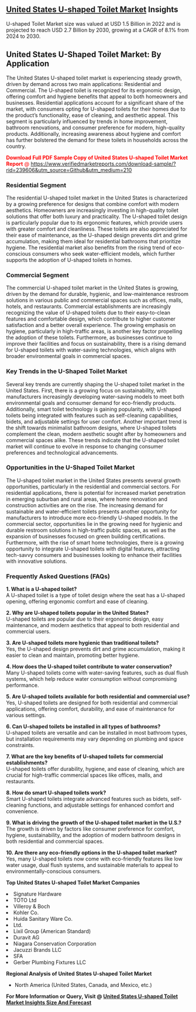 <h2><a href="https://www.verifiedmarketreports.com/download-sample/?rid=239606&amp;utm_source=Github&amp;utm_medium=210" target="_blank">United States U-shaped Toilet Market</a> Insights</h2><p>U-shaped Toilet Market size was valued at USD 1.5 Billion in 2022 and is projected to reach USD 2.7 Billion by 2030, growing at a CAGR of 8.1% from 2024 to 2030.</p><p><h2>United States U-Shaped Toilet Market: By Application</h2><p>The United States U-shaped toilet market is experiencing steady growth, driven by demand across two main applications: Residential and Commercial. The U-shaped toilet is recognized for its ergonomic design, offering comfort and hygiene benefits that appeal to both homeowners and businesses. Residential applications account for a significant share of the market, with consumers opting for U-shaped toilets for their homes due to the product’s functionality, ease of cleaning, and aesthetic appeal. This segment is particularly influenced by trends in home improvement, bathroom renovations, and consumer preference for modern, high-quality products. Additionally, increasing awareness about hygiene and comfort has further bolstered the demand for these toilets in households across the country.<p><span class=""><span style="color: #ff0000;"><strong>Download Full PDF Sample Copy of United States U-shaped Toilet Market Report</strong> @ </span><a href="https://www.verifiedmarketreports.com/download-sample/?rid=239606&amp;utm_source=Github&amp;utm_medium=210" target="_blank">https://www.verifiedmarketreports.com/download-sample/?rid=239606&amp;utm_source=Github&amp;utm_medium=210</a></span></p></p><h3>Residential Segment</h3><p>The residential U-shaped toilet market in the United States is characterized by a growing preference for designs that combine comfort with modern aesthetics. Homeowners are increasingly investing in high-quality toilet solutions that offer both luxury and practicality. The U-shaped toilet design is particularly popular due to its ergonomic features, which provide users with greater comfort and cleanliness. These toilets are also appreciated for their ease of maintenance, as the U-shaped design prevents dirt and grime accumulation, making them ideal for residential bathrooms that prioritize hygiene. The residential market also benefits from the rising trend of eco-conscious consumers who seek water-efficient models, which further supports the adoption of U-shaped toilets in homes.</p><h3>Commercial Segment</h3><p>The commercial U-shaped toilet market in the United States is growing, driven by the demand for durable, hygienic, and low-maintenance restroom solutions in various public and commercial spaces such as offices, malls, hotels, and restaurants. Commercial establishments are increasingly recognizing the value of U-shaped toilets due to their easy-to-clean features and comfortable design, which contribute to higher customer satisfaction and a better overall experience. The growing emphasis on hygiene, particularly in high-traffic areas, is another key factor propelling the adoption of these toilets. Furthermore, as businesses continue to improve their facilities and focus on sustainability, there is a rising demand for U-shaped toilets with water-saving technologies, which aligns with broader environmental goals in commercial spaces.</p><h3>Key Trends in the U-Shaped Toilet Market</h3><p>Several key trends are currently shaping the U-shaped toilet market in the United States. First, there is a growing focus on sustainability, with manufacturers increasingly developing water-saving models to meet both environmental goals and consumer demand for eco-friendly products. Additionally, smart toilet technology is gaining popularity, with U-shaped toilets being integrated with features such as self-cleaning capabilities, bidets, and adjustable settings for user comfort. Another important trend is the shift towards minimalist bathroom designs, where U-shaped toilets complement the clean, modern aesthetic sought after by homeowners and commercial spaces alike. These trends indicate that the U-shaped toilet market will continue to evolve in response to changing consumer preferences and technological advancements.</p><h3>Opportunities in the U-Shaped Toilet Market</h3><p>The U-shaped toilet market in the United States presents several growth opportunities, particularly in the residential and commercial sectors. For residential applications, there is potential for increased market penetration in emerging suburban and rural areas, where home renovation and construction activities are on the rise. The increasing demand for sustainable and water-efficient toilets presents another opportunity for manufacturers to introduce more eco-friendly U-shaped models. In the commercial sector, opportunities lie in the growing need for hygienic and durable restroom solutions in high-traffic public spaces, as well as the expansion of businesses focused on green building certifications. Furthermore, with the rise of smart home technologies, there is a growing opportunity to integrate U-shaped toilets with digital features, attracting tech-savvy consumers and businesses looking to enhance their facilities with innovative solutions.</p><h3>Frequently Asked Questions (FAQs)</h3><p><strong>1. What is a U-shaped toilet?</strong><br> A U-shaped toilet is a type of toilet design where the seat has a U-shaped opening, offering ergonomic comfort and ease of cleaning.</p><p><strong>2. Why are U-shaped toilets popular in the United States?</strong><br> U-shaped toilets are popular due to their ergonomic design, easy maintenance, and modern aesthetics that appeal to both residential and commercial users.</p><p><strong>3. Are U-shaped toilets more hygienic than traditional toilets?</strong><br> Yes, the U-shaped design prevents dirt and grime accumulation, making it easier to clean and maintain, promoting better hygiene.</p><p><strong>4. How does the U-shaped toilet contribute to water conservation?</strong><br> Many U-shaped toilets come with water-saving features, such as dual flush systems, which help reduce water consumption without compromising performance.</p><p><strong>5. Are U-shaped toilets available for both residential and commercial use?</strong><br> Yes, U-shaped toilets are designed for both residential and commercial applications, offering comfort, durability, and ease of maintenance for various settings.</p><p><strong>6. Can U-shaped toilets be installed in all types of bathrooms?</strong><br> U-shaped toilets are versatile and can be installed in most bathroom types, but installation requirements may vary depending on plumbing and space constraints.</p><p><strong>7. What are the key benefits of U-shaped toilets for commercial establishments?</strong><br> U-shaped toilets offer durability, hygiene, and ease of cleaning, which are crucial for high-traffic commercial spaces like offices, malls, and restaurants.</p><p><strong>8. How do smart U-shaped toilets work?</strong><br> Smart U-shaped toilets integrate advanced features such as bidets, self-cleaning functions, and adjustable settings for enhanced comfort and convenience.</p><p><strong>9. What is driving the growth of the U-shaped toilet market in the U.S.?</strong><br> The growth is driven by factors like consumer preference for comfort, hygiene, sustainability, and the adoption of modern bathroom designs in both residential and commercial spaces.</p><p><strong>10. Are there any eco-friendly options in the U-shaped toilet market?</strong><br> Yes, many U-shaped toilets now come with eco-friendly features like low water usage, dual flush systems, and sustainable materials to appeal to environmentally-conscious consumers.</p></p><p><strong>Top United States U-shaped Toilet Market Companies</strong></p><div data-test-id=""><p><li>Signature Hardware</li><li> TOTO Ltd</li><li> Villeroy & Boch</li><li> Kohler Co.</li><li> Huida Sanitary Ware Co.</li><li> Ltd.</li><li> Lixil Group (American Standard)</li><li> Duravit AG</li><li> Niagara Conservation Corporation</li><li> Jacuzzi Brands LLC</li><li> SFA</li><li> Gerber Plumbing Fixtures LLC</li></p><div><strong>Regional Analysis of&nbsp;United States U-shaped Toilet Market</strong></div><ul><li dir="ltr"><p dir="ltr">North America&nbsp;(United States, Canada, and Mexico, etc.)</p></li></ul><p><strong>For More Information or Query, Visit @&nbsp;</strong><strong><a href="https://www.verifiedmarketreports.com/product/u-shaped-toilet-market/?utm_source=Github&amp;utm_medium=210" target="_blank">United States U-shaped Toilet Market Insights Size And Forecast</a></strong></p></div>

